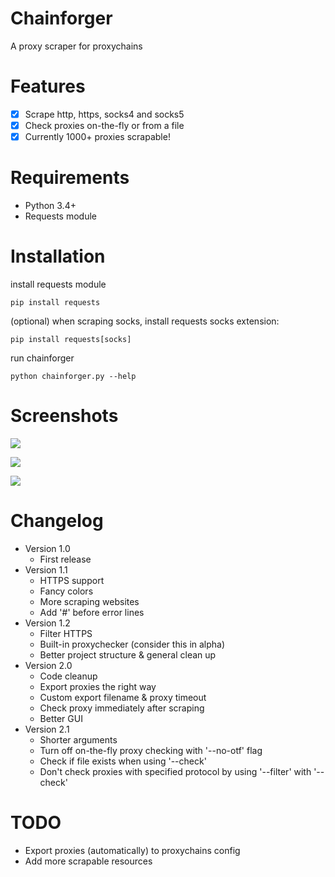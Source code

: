 # Chainforger
A proxy scraper for proxychains

# Features
- [x] Scrape http, https, socks4 and socks5
- [x] Check proxies on-the-fly or from a file
- [x] Currently 1000+ proxies scrapable!

# Requirements
- Python 3.4+
- Requests module

# Installation
install requests module
```
pip install requests
```
(optional) when scraping socks, install requests socks extension:
```
pip install requests[socks]
```
run chainforger
```
python chainforger.py --help
```

# Screenshots
<img src='https://i.imgur.com/6qsANQi.png'/><br>

<img src='https://i.imgur.com/NhStkA4.png' /><br />

<img src='https://i.imgur.com/yfiZJu3.png' /><br />

# Changelog
- Version 1.0
    - First release
- Version 1.1
    - HTTPS support
    - Fancy colors
    - More scraping websites
    - Add '#' before error lines
- Version 1.2
    - Filter HTTPS
    - Built-in proxychecker (consider this in alpha)
    - Better project structure & general clean up
- Version 2.0
    - Code cleanup
    - Export proxies the right way
    - Custom export filename & proxy timeout
    - Check proxy immediately after scraping
    - Better GUI
- Version 2.1
    - Shorter arguments
    - Turn off on-the-fly proxy checking with '--no-otf' flag
    - Check if file exists when using '--check'
    - Don't check proxies with specified protocol by using '--filter' with '--check'

# TODO
- Export proxies (automatically) to proxychains config
- Add more scrapable resources